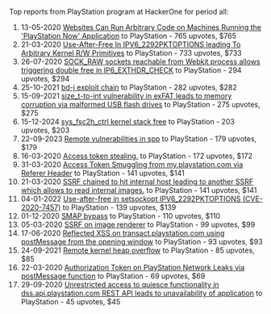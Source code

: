 Top reports from PlayStation program at HackerOne for period all:

1. 13-05-2020 [Websites Can Run Arbitrary Code on Machines Running the 'PlayStation Now' Application](https://hackerone.com/reports/873614) to PlayStation - 765 upvotes, $765
2. 21-03-2020 [Use-After-Free In IPV6_2292PKTOPTIONS leading To Arbitrary Kernel R/W Primitives](https://hackerone.com/reports/826026) to PlayStation - 733 upvotes, $733
3. 26-07-2020 [SOCK_RAW sockets reachable from Webkit process allows triggering double free in IP6_EXTHDR_CHECK](https://hackerone.com/reports/943231) to PlayStation - 294 upvotes, $294
4. 25-10-2021 [bd-j exploit chain](https://hackerone.com/reports/1379975) to PlayStation - 282 upvotes, $282
5. 15-09-2021 [size_t-to-int vulnerability in exFAT leads to memory corruption via malformed USB flash drives](https://hackerone.com/reports/1340942) to PlayStation - 275 upvotes, $275
6. 15-12-2024 [sys_fsc2h_ctrl kernel stack free](https://hackerone.com/reports/2900606) to PlayStation - 203 upvotes, $203
7. 22-09-2023 [Remote vulnerabilities in spp](https://hackerone.com/reports/2177925) to PlayStation - 179 upvotes, $179
8. 16-03-2020 [Access token stealing.](https://hackerone.com/reports/821896) to PlayStation - 172 upvotes, $172
9. 31-03-2020 [Access Token Smuggling from my.playstation.com via Referer Header](https://hackerone.com/reports/835437) to PlayStation - 141 upvotes, $141
10. 21-03-2020 [SSRF chained to hit internal host leading to another SSRF which allows to read internal images.](https://hackerone.com/reports/826097) to PlayStation - 141 upvotes, $141
11. 04-01-2022 [Use-after-free in setsockopt IPV6_2292PKTOPTIONS (CVE-2020-7457)](https://hackerone.com/reports/1441103) to PlayStation - 139 upvotes, $139
12. 01-12-2020 [SMAP bypass](https://hackerone.com/reports/1048322) to PlayStation - 110 upvotes, $110
13. 05-03-2020 [SSRF on image renderer](https://hackerone.com/reports/811136) to PlayStation - 99 upvotes, $99
14. 17-06-2020 [Reflected XSS on transact.playstation.com using postMessage from the opening window](https://hackerone.com/reports/900619) to PlayStation - 93 upvotes, $93
15. 24-09-2021 [Remote kernel heap overflow](https://hackerone.com/reports/1350653) to PlayStation - 85 upvotes, $85
16. 22-03-2020 [Authorization Token on PlayStation Network Leaks via postMessage function](https://hackerone.com/reports/826394) to PlayStation - 69 upvotes, $69
17. 29-09-2020 [Unrestricted access to quiesce functionality in dss.api.playstation.com REST API leads to unavailability of application](https://hackerone.com/reports/993722) to PlayStation - 45 upvotes, $45
